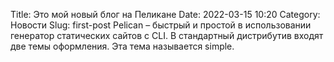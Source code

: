 Title: Это мой новый блог на Пеликане
Date: 2022-03-15 10:20
Category: Новости
Slug: first-post
Pelican – быстрый и простой в использовании генератор статических сайтов с CLI. В стандартный дистрибутив входят две темы оформления. Эта тема называется simple.